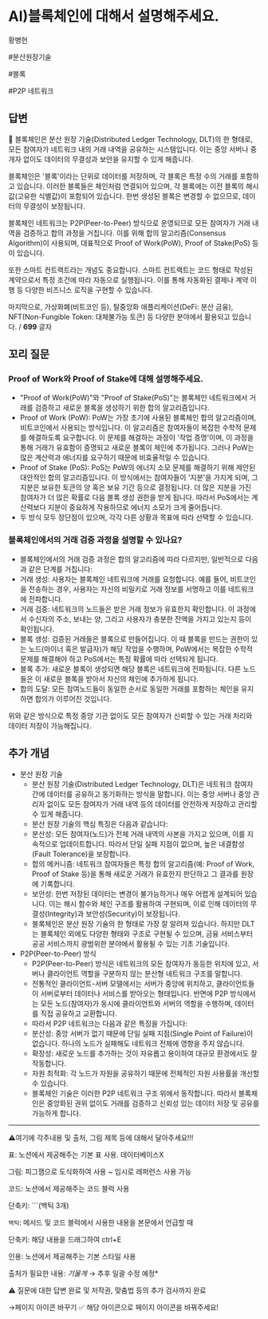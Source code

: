 # AI)블록체인에 대해서 설명해주세요.

황병헌

#분산원장기술

#블록

#P2P 네트워크

## 답변

<aside>
📌 블록체인은 분산 원장 기술(Distributed Ledger Technology, DLT)의 한 형태로, 모든 참여자가 네트워크 내의 거래 내역을 공유하는 시스템입니다. 이는 중앙 서버나 중개자 없이도 데이터의 무결성과 보안을 유지할 수 있게 해줍니다.

블록체인은 '블록'이라는 단위로 데이터를 저장하며, 각 블록은 특정 수의 거래를 포함하고 있습니다. 이러한 블록들은 체인처럼 연결되어 있으며, 각 블록에는 이전 블록의 해시값(고유한 식별값)이 포함되어 있습니다. 한번 생성된 블록은 변경할 수 없으므로, 데이터의 무결성이 보장됩니다.

블록체인 네트워크는 P2P(Peer-to-Peer) 방식으로 운영되므로 모든 참여자가 거래 내역을 검증하고 합의 과정을 거칩니다. 이를 위해 합의 알고리즘(Consensus Algorithm)이 사용되며, 대표적으로 Proof of Work(PoW), Proof of Stake(PoS) 등이 있습니다.

또한 스마트 컨트랙트라는 개념도 중요합니다. 스마트 컨트랙트는 코드 형태로 작성된 계약으로서 특정 조건에 따라 자동으로 실행됩니다. 이를 통해 자동화된 결제나 계약 이행 등 다양한 비즈니스 로직을 구현할 수 있습니다.

마지막으로, 가상화폐(비트코인 등), 탈중앙화 애플리케이션(DeFi: 분산 금융), NFT(Non-Fungible Token: 대체불가능 토큰) 등 다양한 분야에서 활용되고 있습니다. / **699** 글자

</aside>

## **꼬리 질문**

### **Proof of Work와 Proof of Stake에 대해 설명해주세요.**

- "Proof of Work(PoW)"와 "Proof of Stake(PoS)"는 블록체인 네트워크에서 거래를 검증하고 새로운 블록을 생성하기 위한 합의 알고리즘입니다.
- Proof of Work (PoW): PoW는 가장 초기에 사용된 블록체인 합의 알고리즘이며, 비트코인에서 사용되는 방식입니다. 이 알고리즘은 참여자들이 복잡한 수학적 문제를 해결하도록 요구합니다. 이 문제를 해결하는 과정이 '작업 증명'이며, 이 과정을 통해 거래가 유효함이 증명되고 새로운 블록이 체인에 추가됩니다. 그러나 PoW는 많은 계산력과 에너지를 요구하기 때문에 비효율적일 수 있습니다.
- Proof of Stake (PoS): PoS는 PoW의 에너지 소모 문제를 해결하기 위해 제안된 대안적인 합의 알고리즘입니다. 이 방식에서는 참여자들이 '지분'을 가지게 되며, 그 지분은 보유한 토큰의 양 혹은 보유 기간 등으로 결정됩니다. 더 많은 지분을 가진 참여자가 더 많은 확률로 다음 블록 생성 권한을 받게 됩니다. 따라서 PoS에서는 계산력보다 지분이 중요하게 작용하므로 에너지 소모가 크게 줄어듭니다.
- 두 방식 모두 장단점이 있으며, 각각 다른 상황과 목표에 따라 선택할 수 있습니다.

### **블록체인에서의 거래 검증 과정을 설명할 수 있나요?**

- 블록체인에서의 거래 검증 과정은 합의 알고리즘에 따라 다르지만, 일반적으로 다음과 같은 단계를 거칩니다:
- 거래 생성: 사용자는 블록체인 네트워크에 거래를 요청합니다. 예를 들어, 비트코인을 전송하는 경우, 사용자는 자신의 비밀키로 거래 정보를 서명하고 이를 네트워크에 전파합니다.
- 거래 검증: 네트워크의 노드들은 받은 거래 정보가 유효한지 확인합니다. 이 과정에서 수신자의 주소, 보내는 양, 그리고 사용자가 충분한 잔액을 가지고 있는지 등이 확인됩니다.
- 블록 생성: 검증된 거래들은 블록으로 만들어집니다. 이 때 블록을 만드는 권한이 있는 노드(마이너 혹은 발급자)가 해당 작업을 수행하며, PoW에서는 복잡한 수학적 문제를 해결해야 하고 PoS에서는 특정 확률에 따라 선택되게 됩니다.
- 블록 추가: 새로운 블록이 생성되면 해당 블록은 네트워크에 전파됩니다. 다른 노드들은 이 새로운 블록을 받아서 자신의 체인에 추가하게 됩니다.
- 합의 도달: 모든 참여노드들이 동일한 순서로 동일한 거래를 포함하는 체인을 유지하면 합의가 이루어진 것입니다.

위와 같은 방식으로 특정 중앙 기관 없이도 모든 참여자가 신뢰할 수 있는 거래 처리와 데이터 저장이 가능해집니다.

## 추가 개념

- 분산 원장 기술
    - 분산 원장 기술(Distributed Ledger Technology, DLT)은 네트워크 참여자 간에 데이터를 공유하고 동기화하는 방식을 말합니다. 이는 중앙 서버나 중앙 관리자 없이도 모든 참여자가 거래 내역 등의 데이터를 안전하게 저장하고 관리할 수 있게 해줍니다.
    - 분산 원장 기술의 핵심 특징은 다음과 같습니다:
    - 분산성: 모든 참여자(노드)가 전체 거래 내역의 사본을 가지고 있으며, 이를 지속적으로 업데이트합니다. 따라서 단일 실패 지점이 없으며, 높은 내결함성(Fault Tolerance)을 보장합니다.
    - 합의 메커니즘: 네트워크 참여자들은 특정 합의 알고리즘(예: Proof of Work, Proof of Stake 등)을 통해 새로운 거래가 유효한지 판단하고 그 결과를 원장에 기록합니다.
    - 보안성: 한번 저장된 데이터는 변경이 불가능하거나 매우 어렵게 설계되어 있습니다. 이는 해시 함수와 체인 구조를 활용하여 구현되며, 이로 인해 데이터의 무결성(Integrity)과 보안성(Security)이 보장됩니다.
    - 블록체인은 분산 원장 기술의 한 형태로 가장 잘 알려져 있습니다. 하지만 DLT는 블록체인 외에도 다양한 형태와 구조로 구현될 수 있으며, 금융 서비스부터 공공 서비스까지 광범위한 분야에서 활용될 수 있는 기초 기술입니다.
- P2P(Peer-to-Peer) 방식
    - P2P(Peer-to-Peer) 방식은 네트워크의 모든 참여자가 동등한 위치에 있고, 서버나 클라이언트 역할을 구분하지 않는 분산형 네트워크 구조를 말합니다.
    - 전통적인 클라이언트-서버 모델에서는 서버가 중앙에 위치하고, 클라이언트들이 서버로부터 데이터나 서비스를 받아오는 형태입니다. 반면에 P2P 방식에서는 모든 노드(참여자)가 동시에 클라이언트와 서버의 역할을 수행하며, 데이터를 직접 공유하고 교환합니다.
    - 따라서 P2P 네트워크는 다음과 같은 특징을 가집니다:
    - 분산성: 중앙 서버가 없기 때문에 단일 실패 지점(Single Point of Failure)이 없습니다. 하나의 노드가 실패해도 네트워크 전체에 영향을 주지 않습니다.
    - 확장성: 새로운 노드를 추가하는 것이 자유롭고 용이하여 대규모 환경에서도 잘 작동합니다.
    - 자원 최적화: 각 노드가 자원을 공유하기 때문에 전체적인 자원 사용률을 개선할 수 있습니다.
    - 블록체인 기술은 이러한 P2P 네트워크 구조 위에서 동작합니다. 따라서 블록체인은 중앙화된 권위 없이도 거래를 검증하고 신뢰성 있는 데이터 저장 및 공유를 가능하게 합니다.
    

---

⚠️여기에 각주내용 및 출처, 그림 제목 등에 대해서 달아주세요!!!

표: 노션에서 제공해주는 기본 표 사용. 데이터베이스X

그림: 피그잼으로 도식화하여 사용 ~ 임시로 레퍼런스 사용 가능

코드: 노션에서 제공해주는 코드 블럭 사용 

단축키: ```(백틱 3개)

`백틱`: 메서드 및 코드 블럭에서 사용한 내용을 본문에서 언급할 때 

단축키: 해당 내용을 드래그하여 ctrl+E

인용: 노션에서 제공해주는 기본 스타일 사용

출처가 필요한 내용: *기울게* → 추후 일괄 수정 예정*

⚠️ 질문에 대한 답변 완료 및 저작권, 맞춤법 등의 추가 검사까지 완료

→페이지 아이콘 바꾸기 ✅ 해당 아이콘으로 페이지 아이콘을 바꿔주세요!